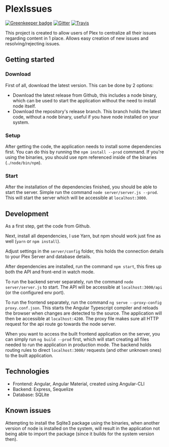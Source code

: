 # PlexIssues

[![Greenkeeper badge](https://badges.greenkeeper.io/Tommatheussen/PlexIssues.svg)](https://greenkeeper.io/)
[![Gitter](https://img.shields.io/gitter/room/nwjs/nw.js.svg)](https://gitter.im/PlexIssues/Lobby)
[![Travis](https://img.shields.io/travis/rust-lang/rust.svg)](https://travis-ci.org/Tommatheussen/PlexIssues)

This project is created to allow users of Plex to centralize all their issues regarding content in 1 place.
Allows easy creation of new issues and resolving/rejecting issues.

## Getting started
### Download
First of all, download the latest version. This can be done by 2 options:

  - Download the latest release from Github, this includes a node binary, which can be used to start the application without the need to install node itself.
  - Download the repository's release branch. This branch holds the latest code, without a node binary, useful if you have node installed on your system.

### Setup
After getting the code, the application needs to install some dependencies first. You can do this by running the `npm install --prod` command. If you're using the binaries, you should use npm referenced inside of the binaries (`./node/bin/npm`).

### Start
After the installation of the dependencies finished, you should be able to start the server. Simple run the command `node server/server.js --prod`. This will start the server which will be accessible at `localhost:3000`.



## Development
As a first step, get the code from Github.

Next, install all dependencies, I use Yarn, but npm should work just fine as well (`yarn` or `npm install`).

Adjust settings in the `server/config` folder, this holds the connection details to your Plex Server and database details.

After dependencies are installed, run the command `npm start`, this fires up both the API and front-end in watch mode.

To run the backend server separately, run the command `node server/server.js` to start. The API will be accessible at `localhost:3000/api` (or the configured env port).

To run the frontend separately, run the command `ng serve --proxy-config proxy.conf.json`. This starts the Angular Typescript compiler and reloads the browser when changes are detected to the source. The application will then be accessible at `localhost:4200`. The proxy file makes sure all HTTP request for the api route go towards the node server.

When you want to access the built frontend application on the server, you can simply run `ng build --prod` first, which will start creating all files needed to run the application in production mode.
The backend holds routing rules to direct `localhost:3000/` requests (and other unknown ones) to the built application.

## Technologies
* Frontend: Angular, Angular Material, created using Angular-CLI
* Backend: Express, Sequelize
* Database: SQLite

## Known issues
Attempting to install the Sqlite3 package using the binaries, when another version of node is installed on the system, will result in the application not being able to import the package (since it builds for the system version then).
